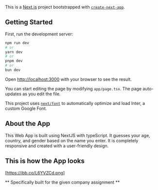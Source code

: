 This is a [Next.js](https://nextjs.org/) project bootstrapped with [`create-next-app`](https://github.com/vercel/next.js/tree/canary/packages/create-next-app).

## Getting Started

First, run the development server:

```bash
npm run dev
# or
yarn dev
# or
pnpm dev
# or
bun dev
```

Open [http://localhost:3000](http://localhost:3000) with your browser to see the result.

You can start editing the page by modifying `app/page.tsx`. The page auto-updates as you edit the file.

This project uses [`next/font`](https://nextjs.org/docs/basic-features/font-optimization) to automatically optimize and load Inter, a custom Google Font.

## About the App

This Web App is built using NextJS with typeScript.
It guesses your age, country, and gender based on the name you enter. 
It is completely responsive and created with a user-friendly design.


## This is how the App looks
[https://ibb.co/L6YVZCd.png]

** Specifically built for the given company assignment **
